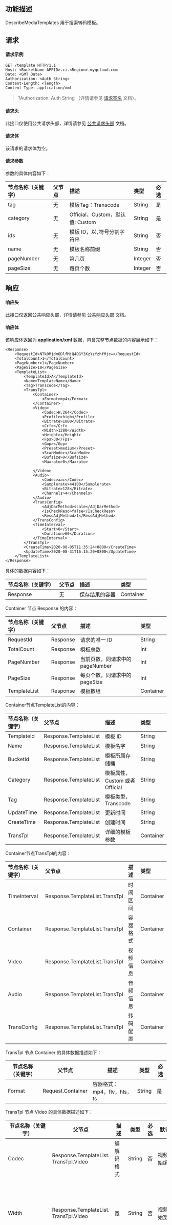 ## 功能描述
DescribeMediaTemplates 用于搜索转码模板。

## 请求

#### 请求示例

```shell
GET /template HTTP/1.1
Host: <BucketName-APPID>.ci.<Region>.myqcloud.com
Date: <GMT Date>
Authorization: <Auth String>
Content-Length: <length>
Content-Type: application/xml

```

>?Authorization: Auth String （详情请参见 [请求签名](https://cloud.tencent.com/document/product/436/7778) 文档）。


#### 请求头

此接口仅使用公共请求头部，详情请参见 [公共请求头部](https://cloud.tencent.com/document/product/460/42865) 文档。

#### 请求体
该请求的请求体为空。

#### 请求参数
参数的具体内容如下：

|节点名称（关键字）|父节点     |描述                    |   类型    |   必选    |
|:---           |:--       |:--                    |   :--     |   :--    |
| tag           | 无        | 模板Tag：Transcode       | String    |是|
| category      | 无   | Official，Custom，默认值: Custom | String    |是|
| ids           | 无        | 模板 ID，以`,`符号分割字符串  | String     |否|
| name          | 无        | 模板名称前缀              | String     |否|
| pageNumber    | 无        | 第几页                   | Integer     |否|
| pageSize      | 无        | 每页个数                 | Integer     |否|


## 响应

#### 响应头

此接口仅返回公共响应头部，详情请参见 [公共响应头部]( https://cloud.tencent.com/document/product/460/42866) 文档。

#### 响应体
该响应体返回为 **application/xml** 数据，包含完整节点数据的内容展示如下：

``` shell
<Response>
    <RequestId>NTk0MjdmODlfMjQ4OGY3XzYzYzhfMjc=</RequestId>
    <TotalCount>1</TotalCount>
    <PageNumber>1</PageNumber>
    <PageSize>10</PageSize>
    <TemplateList>
        <TemplateId>A</TemplateId>
        <Name>TemplateName</Name>
        <Tag>Transcode</Tag>
        <TransTpl>
            <Container>
                <Format>mp4</Format>
            </Container>
            <Video>
                <Codec>H.264</Codec>
                <Profile>high</Profile>
                <Bitrate>1000</Bitrate>
                <Crf></Crf>
                <Width>1280</Width>
                <Height></Height>
                <Fps>30</Fps>
                <Gop></Gop>
                <Preset>medium</Preset>
                <ScanMode></ScanMode>
                <Bufsize>0</Bufsize>
                <Maxrate>0</Maxrate>

            </Video>
            <Audio>
                <Codec>aac</Codec>
                <Samplerate>44100</Samplerate>
                <Bitrate>128</Bitrate>
                <Channels>4</Channels>
            </Audio>
            <TransConfig>
                <AdjDarMethod>scale</AdjDarMethod>
                <IsCheckReso>false</IsCheckReso>
                <ResoAdjMethod>1</ResoAdjMethod>
            </TransConfig>
            <TimeInterval>
                <Start>0</Start>
                <Duration>60</Duration>
            </TimeInterval>
        </TransTpl>
        <CreateTime>2020-08-05T11:35:24+0800</CreateTime>
        <UpdateTime>2020-08-31T16:15:20+0800</UpdateTime>
    </TemplateList>
</Response>
```

具体的数据内容如下：

| 节点名称（关键字） | 父节点 | 描述           | 类型      |
| :----------------- | :----- | :------------- | :-------- |
| Response           | 无     | 保存结果的容器 | Container |

Container 节点 Response 的内容：

| 节点名称（关键字） | 父节点   | 描述                           | 类型      |
| :----------------- | :------- | :----------------------------- | :-------- |
| RequestId          | Response | 请求的唯一 ID                   | String    |
| TotalCount         | Response | 模板总数                       | Int       |
| PageNumber         | Response | 当前页数，同请求中的 pageNumber | Int       |
| PageSize           | Response | 每页个数，同请求中的 pageSize   | Int       |
| TemplateList       | Response | 模板数组                       | Container |

Container节点TemplateList的内容：

| 节点名称（关键字） | 父节点                | 描述                                                         | 类型      |
| :----------------- | :-------------------- | :----------------------------------------------------------- | :-------- |
| TemplateId         | Response.TemplateList | 模板 ID                                                      | String    |
| Name               | Response.TemplateList | 模板名字                                                     | String    |
| BucketId           | Response.TemplateList | 模板所属存储桶                                                | String    |
| Category           | Response.TemplateList | 模板属性，Custom 或者 Official                                | String    |
| Tag                | Response.TemplateList | 模板类型，Transcode                                          | String    |
| UpdateTime         | Response.TemplateList | 更新时间                                                     | String    |
| CreateTime         | Response.TemplateList | 创建时间                                                     | String    |
| TransTpl           | Response.TemplateList | 详细的模板参数                                                | Container |

Container节点TransTpl的内容：

| 节点名称（关键字） | 父节点                         | 描述     | 类型      |
| :----------------- | :----------------------------- | :------- | :-------- |
| TimeInterval       | Response.TemplateList.TransTpl | 时间区间 | Container |
| Container          | Response.TemplateList.TransTpl | 容器格式 | Container |
| Video              | Response.TemplateList.TransTpl | 视频信息 | Container |
| Audio              | Response.TemplateList.TransTpl | 音频信息 | Container |
| TransConfig        | Response.TemplateList.TransTpl | 转码配置 | Container |

TransTpl 节点 Container 的具体数据描述如下：

| 节点名称（关键字） | 父节点  | 描述                                                     | 类型      | 必选 |
| ------------------ | ------- | ---------------------------------------------------- | --------- | ---- |
| Format                | Request.Container | 容器格式：mp4，flv，hls，ts               | String    | 是   |

TransTpl 节点 Video 的具体数据描述如下：

| 节点名称（关键字）         | 父节点        | 描述                  | 类型   | 必选 | 默认值       | 限制                                                         |
| -------------------------- | ------------- | --------------------- | ------ | ---- | ------------ | ------------------------------------------------------------ |
| Codec                      | Response.TemplateList.<br/>TransTpl.Video | 编解码<br/>格式            | String | 否   |   视频原<br/>始编码 | H.264                                          |
| Width                      | Response.TemplateList.<br/>TransTpl.Video | 宽                    | String | 否   | 视频原<br/>始宽度 | <li>值范围：[128，4096]<br/><li>单位：px<br/><li> 若只设置 Width 时，按照视频原始比例计算 Height |
| Height                     | Response.TemplateList.<br/>TransTpl.Video | 高                    | String | 否   | 视频原<br/>始高度 | <li>值范围：[128，4096]<br/><li>单位：px<br/><li> 若只设置 Height 时，按照视频原始比例计算 Width |
| Fps                        | Response.TemplateList.<br/>TransTpl.Video | 帧率                  | String | 否   | 视频原<br/>始帧率 | <li>值范围：(0，60]<br><li>单位：fps<br><li>帧率超过60时，设置为60<br/>用户可以设置 fps，如果不设置，那么播放速度按照<br/>原来的时间戳。这里设置 fps 为动图的播放帧率。 |
| Remove                     | Response.TemplateList.<br/>TransTpl.Video | 是否删<br/>除视频流        | String | 否   | false        | true、false                                               |
| Profile                    | Response.TemplateList.<br/>TransTpl.Video | 编码级别              | String | 否   | high         | <li>支持 baseline、main、high<br/><li>baseline：适合移动设备；<br/><li>main：适合标准分辨率设备；<br/><li>high：适合高分辨率设备;<br/><li>仅H.264支持此参数。 |
| Bitrate                    | Response.TemplateList.<br/>TransTpl.Video | 视频输出<br/>文件的码率    | String | 否   |  无           | <li>值范围：[10，50000]<br/><li>单位：Kbps                     |
| Crf                        | Response.TemplateList.<br/>TransTpl.Video | 码率-质量<br/>控制因子     | String | 否   | 26           | <li>值范围：[0，51]<br/><li>如果设置了 Crf，则 Bitrate 的设置失效 |
| Gop                        | Response.TemplateList.<br/>TransTpl.Video | 关键帧间<br/>最大帧数      | String | 否   |  无            | 值范围：[0，100000]                                          |
| Preset                     | Response.TemplateList.<br/>TransTpl.Video | 视频算法<br/>器预置        | String | 否   | medium       | <li>仅H.264支持该参数<br/><li>取值 veryfast、fast、medium、slow、slower |
| Bufsize                    | Response.TemplateList.<br/>TransTpl.Video | 缓冲区<br/>大小            | String | 否   | 0            | <li>值范围：[1000，128000]<br/><li>单位：Kb<br/><li>默认值为0表示不使用 buf |
| Maxrate                    | Response.TemplateList.<br/>TransTpl.Video | 视频码率<br/>峰值          | String | 否   | 0            | <li>值范围：[10，50000]<br/><li>单位：Kbps<br/><li>默认值0表示不使用此参数 |
| HlsTsTime                  | Response.TemplateList.<br/>TransTpl.Video | hls 分片时间          | String | 否   | 5            | <li>值范围：(0 视频时长] <br/> <li>单位为秒 |
| Pixfmt                     | Response.TemplateList.<br/>TransTpl.Video | 视频颜色格式          | String | 否   | 无           | 支持 yuv420p、yuv422p、yuv444p、yuvj420p、yuvj422p、yuvj444p |
| LongShortMode              | Response.TemplateList.<br/>TransTpl.Video | 长短边自适应          | String | 否   | false        | true、false

TransTpl 节点 TimeInterval 的具体数据描述如下：

| 节点名称（关键字） | 父节点  | 描述                                                     | 类型      | 必选 | 默认值       | 限制  |
| ------------------ | ------- | -------------------------------------------------------- | --------- | ---- |---| ---- |
| Start                | Response.TemplateList.<br/>TransTpl.TimeInterval | 开始时间 | String    | 否   | 0 | <li>[0 视频时长] <br/><li>单位为秒 <br/><li>支持 float 格式，执行精度精确到毫秒 |
| Duration             | Response.TemplateList.<br/>TransTpl.TimeInterval | 持续时间 | String    | 否   | 视频时长 | <li>[0 视频时长] <br/><li>单位为秒 <br/><li>支持 float 格式，执行精度精确到毫秒 |

TransTpl 节点 Audio 的具体数据描述如下：

| 节点名称（关键字） | 父节点        | 描述           | 类型   | 必选 | 默认值 | 限制                                                         |
| ------------------ | ------------- | -------------- | ------ | ---- | ------ | ------------------------------------------------------------ |
| Codec              | Response.TemplateList.<br/>TransTpl.Audio | 编解码格式     | String | 否   | aac    | 取值 aac、mp3                                                |
| Samplerate         | Response.TemplateList.<br/>TransTpl.Audio | 采样率         | String | 否   | 44100  | <li>单位：Hz<br/><li>44100、32000、44100、48000、96000<br/><li> 若视频容器格式为 flv，音频编解码格式选择为 mp3时，采样率不<br/>支持32000、48000、96000；音频编解码格式为 mp3时，采样率不支持96000 |
| Bitrate            | Response.TemplateList.<br/>TransTpl.Audio | 原始音频码率   | String | 否   | 128    | <li>单位：Kbps<br/><li>值范围：[8，1000]                       |
| Channels           | Response.TemplateList.<br/>TransTpl.Audio | 声道数         | String | 否   |  无      | <li>当 Codec 设置为 aac，支持1、2、4、5、6、8<br/><li>当 Codec 设置为 mp3，支持1、2 |
| Remove             | Response.TemplateList.<br/>TransTpl.Audio | 是否删除音频流 | String | 否   |   无    | 取值 true、false                                             |

TransTpl 节点 TransConfig 的具体数据描述如下：

| 节点名称（关键字）    | 父节点              | 描述             | 类型   | 必选 | 默认值 | 限制                                                         |
| --------------------- | ------------------- | ---------------- | ------ | ---- | ------ | ------------------------------------------------------------ |
| AdjDarMethod          | Response.TemplateList.<br/>TransTpl.TransConfig | 分辨率调整方式   | String | 否   | none   | <li>取值 scale、crop、pad、none。<br/><li>当输出视频的宽高比与原视频不等时，需要此参数进行执行调整方式。 |
| IsCheckReso           | Response.TemplateList.<br/>TransTpl.TransConfig | 是否检查分辨率   | String | 否   | false  | <li>true、false <br/><li>当为 false 时，按照配置参数转码 |
| ResoAdjMethod         | Response.TemplateList.<br/>TransTpl.TransConfig | 分辨率调整方式   | String | 否   | 0      | <li>取值0、1；0 表示使用原视频分辨率；1表示返回转码失败<br/><li>当 IsCheckReso 为 true 时生效 |
| IsCheckVideoBitrate   | Response.TemplateList.<br/>TransTpl.TransConfig | 是否检查视频码率 | String | 否   | false  | <li>true、false <br/><li>当为 false 时，按照配置参数转码 |
| VideoBitrateAdjMethod | Response.TemplateList.<br/>TransTpl.TransConfig | 视频码率调整方式 | String | 否   | 0      | <li>取值0、1；0 表示使用原视频码率；1表示返回转码失败<br/><li>当 IsCheckVideoBitrate 为 true 时生效 |
| IsCheckAudioBitrate   | Response.TemplateList.<br/>TransTpl.TransConfig | 是否检查音频码率 | String | 否   | false  | <li>true、false <br/><li>当为 false 时，按照配置参数转码<br/> |
| AudioBitrateAdjMethod | Response.TemplateList.<br/>TransTpl.TransConfig | 音频码率调整方式 | String | 否   | 0      | <li>取值0、1；0 表示使用原音频码率；1表示返回转码失败<br/><li>当 IsCheckAudioBitrate 为 true 时生效 |


#### 错误码

该请求操作无特殊错误信息，常见的错误信息请参见 [错误码](https://cloud.tencent.com/document/product/460/42867) 文档。

## 实际案例
**案例一：按照模板 ID 维度查询**
#### 请求

```shell
GET /template?ids=A,B,C HTTP/1.1
Authorization: q-sign-algorithm=sha1&q-ak=AKIDZfbOAo7cllgPvF9cXFrJD0a1ICvR****&q-sign-time=1497530202;1497610202&q-key-time=1497530202;1497610202&q-header-list=&q-url-param-list=&q-signature=28e9a4986df11bed0255e97ff90500557e0e****
Host: examplebucket-1250000000.ci.ap-beijing.myqcloud.com
Content-Length: 0
Content-Type: application/xml
```

#### 响应

```shell
HTTP/1.1 200 OK
Content-Type: application/xml
Content-Length: 100
Connection: keep-alive
Date: Thu, 15 Jun 2017 12:37:29 GMT
Server: tencent-ci
x-ci-request-id: NTk0MjdmODlfMjQ4OGY3XzYzYzhf****

<Response>
    <RequestId>NTk0MjdmODlfMjQ4OGY3XzYzYzhf****</RequestId>
    <TemplateList>
        <TemplateId>A</TemplateId>
        <Name>TemplateName</Name>
        <Tag>Transcode</Tag>
        <TransTpl>
            <Container>
                <Format>mp4</Format>
            </Container>
            <Video>
                <Codec>H.264</Codec>
                <Profile>high</Profile>
                <Bitrate>1000</Bitrate>
                <Crf></Crf>
                <Width>1280</Width>
                <Height></Height>
                <Fps>30</Fps>
                <Gop></Gop>
                <Preset>medium</Preset>
                <ScanMode></ScanMode>
                <Bufsize>0</Bufsize>
                <Maxrate>0</Maxrate>

            </Video>
            <Audio>
                <Codec>aac</Codec>
                <Samplerate>44100</Samplerate>
                <Bitrate>128</Bitrate>
                <Channels>4</Channels>
            </Audio>
            <TransConfig>
                <AdjDarMethod>scale</AdjDarMethod>
                <IsCheckReso>false</IsCheckReso>
                <ResoAdjMethod>1</ResoAdjMethod>
            </TransConfig>
            <TimeInterval>
                <Start>0</Start>
                <Duration>60</Duration>
            </TimeInterval>
        </TransTpl>
        <CreateTime>2020-08-05T11:35:24+0800</CreateTime>
        <UpdateTime>2020-08-31T16:15:20+0800</UpdateTime>
    </TemplateList>
    <NonExistTIDs>
        <TemplateId>B</TemplateId>
        <TemplateId>C</TemplateId>
    </NonExistTIDs>
</Response>
```

**案例二：按照分页列表维度查询**

#### 请求

```shell
GET /template?pageSize=10&pageNumber=1 HTTP/1.1
Authorization: q-sign-algorithm=sha1&q-ak=AKIDZfbOAo7cllgPvF9cXFrJD0a1ICvR****&q-sign-time=1497530202;1497610202&q-key-time=1497530202;1497610202&q-header-list=&q-url-param-list=&q-signature=28e9a4986df11bed0255e97ff90500557e0e****
Host: examplebucket-1250000000.ci.ap-beijing.myqcloud.com
Content-Length: 0
Content-Type: application/xml
```

#### 响应

```shell
HTTP/1.1 200 OK
Content-Type: application/xml
Content-Length: 100
Connection: keep-alive
Date: Thu, 15 Jun 2017 12:37:29 GMT
Server: tencent-ci
x-ci-request-id: NTk0MjdmODlfMjQ4OGY3XzYzYzhf****

<Response>
    <RequestId>NTk0MjdmODlfMjQ4OGY3XzYzYzhf****</RequestId>
    <TotalCount>1</TotalCount>
    <PageNumber>1</PageNumber>
    <PageSize>10</PageSize>
    <TemplateList>
        <TemplateId>A</TemplateId>
        <Name>TemplateName</Name>
        <Tag>Transcode</Tag>
        <TransTpl>
            <Container>
                <Format>mp4</Format>
            </Container>
            <Video>
                <Codec>H.264</Codec>
                <Profile>high</Profile>
                <Bitrate>1000</Bitrate>
                <Crf></Crf>
                <Width>1280</Width>
                <Height></Height>
                <Fps>30</Fps>
                <Gop></Gop>
                <Preset>medium</Preset>
                <ScanMode></ScanMode>
                <Bufsize>0</Bufsize>
                <Maxrate>0</Maxrate>
            </Video>
            <Audio>
                <Codec>aac</Codec>
                <Samplerate>44100</Samplerate>
                <Bitrate>128</Bitrate>
                <Channels>4</Channels>
            </Audio>
            <TransConfig>
                <AdjDarMethod>scale</AdjDarMethod>
                <IsCheckReso>false</IsCheckReso>
                <ResoAdjMethod>1</ResoAdjMethod>
            </TransConfig>
            <TimeInterval>
                <Start>0</Start>
                <Duration>60</Duration>
            </TimeInterval>
        </TransTpl>
        <CreateTime>2020-08-05T11:35:24+0800</CreateTime>
        <UpdateTime>2020-08-31T16:15:20+0800</UpdateTime>
    </TemplateList>
</Response>
```
